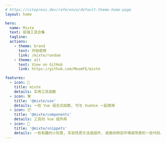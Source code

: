 ```yaml
---
# https://vitepress.dev/reference/default-theme-home-page
layout: home

hero:
  name: Mixte
  text: 前端工具合集
  tagline:
  actions:
    - theme: brand
      text: 开始使用
      link: /mixte/random
    - theme: alt
      text: View on GitHub
      link: https://github.com/MoomFE/mixte

features:
  - icon: 🔩
    title: mixte
    details: 实用工具函数
  - icon: 🛠️
    title: '@mixte/use'
    details: 一些 Vue 组合式函数, 可与 VueUse 一起使用
  - icon: 📦
    title: '@mixte/components'
    details: 工具向 Vue 组件库
  - icon: 🔬
    title: '@mixte/snippets'
    details: 一些有趣的小玩意, 实验性质方法或组件, 或面向特定环境或场景的一些代码片段
---
```

